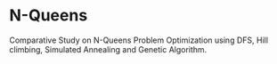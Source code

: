# N-Queens
Comparative Study on N-Queens Problem Optimization using DFS, Hill climbing, Simulated Annealing and Genetic Algorithm.
